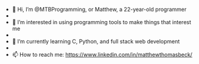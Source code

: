 - 👋 Hi, I’m @MTBProgramming, or Matthew, a 22-year-old programmer
- 
- 👀 I’m interested in using programming tools to make things that interest me
- 
- 🌱 I’m currently learning C, Python, and full stack web development
- 
- 📫 How to reach me: https://www.linkedin.com/in/matthewthomasbeck/
